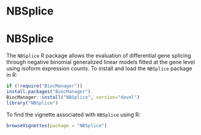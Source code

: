 # NBSplice
NBSplice
=======

The `NBSplice` R package allows the evaluation of differential gene splicing through negative binomial generalized linear models fitted at the gene level using isoform expression counts.
To install and load the `NBSplice` package in R:

```r
if (!require("BiocManager"))
install.packages("BiocManager")
BiocManager::install("NBSplice", version="devel")
library("NBSplice")
```

To find the vignette associated with `NBSplice` using R:

```r
browseVignettes(package = "NBSplice")
```

